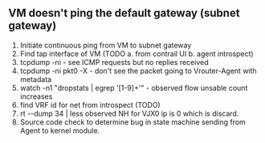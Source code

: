 ## VM doesn't ping the default gateway (subnet gateway)
1. Initiate continuous ping from VM to subnet gateway
2. Find tap interface of VM (TODO a. from contrail UI b. agent introspect)
3. tcpdump -ni <tap-intf> - see ICMP requests but no replies received
4. tcpdump -ni pkt0 -X - don't see the packet going to Vrouter-Agent with metadata
5. watch -n1 "dropstats | egrep '[1-9]+'" - observed flow unsable count increases
6. find VRF id for net from introspect (TODO)
7. rt --dump 34 | less observed NH for VJX0 ip is 0 which is discard.
8. Source code check to determine bug in state machine sending from Agent to kernel module.